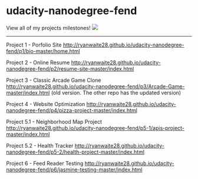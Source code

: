 # udacity-nanodegree-fend
View all of my projects milestones!
![](http://i.imgur.com/X3g8AsQ.png)

____________________________________________________________________________________

Project 1 - Porfolio Site
http://ryanwaite28.github.io/udacity-nanodegree-fend/p1/bio-master/home.html

Project 2 - Online Resume
http://ryanwaite28.github.io/udacity-nanodegree-fend/p2/resume-site-master/index.html

Project 3 - Classic Arcade Game Clone
http://ryanwaite28.github.io/udacity-nanodegree-fend/p3/Arcade-Game-master/index.html
(old version. The other repo has the updated version)

Project 4 - Website Optimization
http://ryanwaite28.github.io/udacity-nanodegree-fend/p4/pizza-project-master/index.html

Project 5.1 - Neighborhood Map Project
http://ryanwaite28.github.io/udacity-nanodegree-fend/p5-1/apis-project-master/index.html

Project 5.2 - Health Tracker
http://ryanwaite28.github.io/udacity-nanodegree-fend/p5-2/health-project-master/index.html

Project 6 - Feed Reader Testing
http://ryanwaite28.github.io/udacity-nanodegree-fend/p6/jasmine-testing-master/index.html
